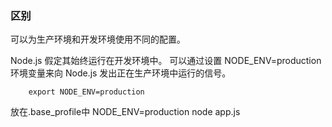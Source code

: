 ### 区别

可以为生产环境和开发环境使用不同的配置。

Node.js 假定其始终运行在开发环境中。 可以通过设置 NODE_ENV=production 环境变量来向 Node.js 发出正在生产环境中运行的信号。
```
    export NODE_ENV=production
```

放在.base_profile中
NODE_ENV=production node app.js
